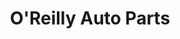 ---
title: "O'Reilly Auto Parts"
url: /san-diego/oreilly-auto-parts-miramar-road/
shop: car parts
---